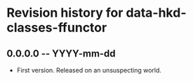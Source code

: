 # Revision history for data-hkd-classes-ffunctor

## 0.0.0.0 -- YYYY-mm-dd

* First version. Released on an unsuspecting world.

